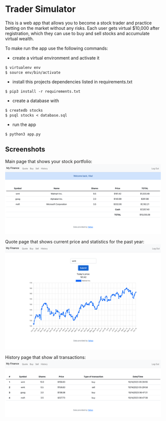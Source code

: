 # Trader Simulator
This is a web app that allows you to become a stock trader and practice betting on the market without any risks. Each user gets virtual $10,000 after registration, which they can use to buy and sell stocks and accumulate virtual wealth.


To make run the app use the following commands:

 - create a virtual environment and activate it
```
$ virtualenv env
$ source env/bin/activate
```

- install this projects dependencies listed in requirements.txt
```
$ pip3 install -r requirements.txt
```

- create a database with
```
$ createdb stocks
$ psql stocks < database.sql
```
- run the app
```
$ python3 app.py
```

## Screenshots
Main page that shows your stock portfolio:
![site screenshot](readme/index.png)

Quote page that shows current price and statistics for the past year:
![site screenshot](readme/quote.png)

History page that show all transactions:
![site screenshot](readme/history.png)